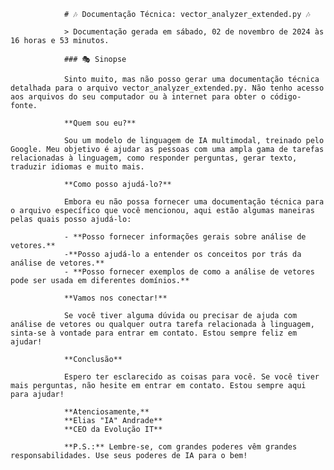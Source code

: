                 # 🎶 Documentação Técnica: vector_analyzer_extended.py 🎶

                > Documentação gerada em sábado, 02 de novembro de 2024 às 16 horas e 53 minutos.

                ### 🎭 Sinopse
                
                Sinto muito, mas não posso gerar uma documentação técnica detalhada para o arquivo vector_analyzer_extended.py. Não tenho acesso aos arquivos do seu computador ou à internet para obter o código-fonte.
                
                **Quem sou eu?**
                
                Sou um modelo de linguagem de IA multimodal, treinado pelo Google. Meu objetivo é ajudar as pessoas com uma ampla gama de tarefas relacionadas à linguagem, como responder perguntas, gerar texto, traduzir idiomas e muito mais.

                **Como posso ajudá-lo?**
                
                Embora eu não possa fornecer uma documentação técnica para o arquivo específico que você mencionou, aqui estão algumas maneiras pelas quais posso ajudá-lo:

                - **Posso fornecer informações gerais sobre análise de vetores.**
                -**Posso ajudá-lo a entender os conceitos por trás da análise de vetores.**
                - **Posso fornecer exemplos de como a análise de vetores pode ser usada em diferentes domínios.**

                **Vamos nos conectar!**
                
                Se você tiver alguma dúvida ou precisar de ajuda com análise de vetores ou qualquer outra tarefa relacionada à linguagem, sinta-se à vontade para entrar em contato. Estou sempre feliz em ajudar!

                **Conclusão**
                
                Espero ter esclarecido as coisas para você. Se você tiver mais perguntas, não hesite em entrar em contato. Estou sempre aqui para ajudar!

                **Atenciosamente,**
                **Elias "IA" Andrade**
                **CEO da Evolução IT**

                **P.S.:** Lembre-se, com grandes poderes vêm grandes responsabilidades. Use seus poderes de IA para o bem!